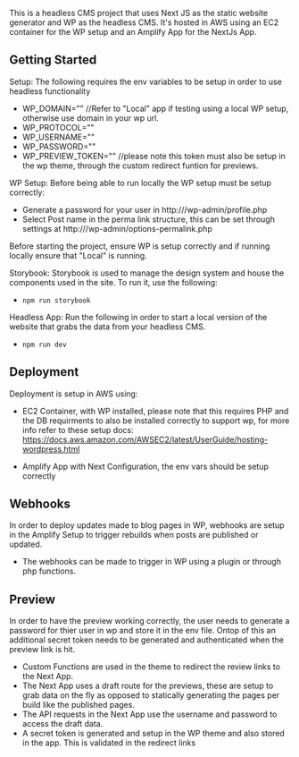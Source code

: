 This is a headless CMS project that uses Next JS as the static website generator and WP as the headless CMS. It's hosted in AWS using an EC2 container for the WP setup and an Amplify App for the NextJs App.

## Getting Started

Setup:
The following requires the env variables to be setup in order to use headless functionality
- WP_DOMAIN="<name of wp domain>" //Refer to "Local" app if testing using a local WP setup, otherwise use domain in your wp url.
- WP_PROTOCOL="<http or https>"
- WP_USERNAME="<email for wp user>"
- WP_PASSWORD="<generated password for wp user>"
- WP_PREVIEW_TOKEN="<generate a secure token>" //please note this token must also be setup in the wp theme, through the custom redirect funtion for previews.

WP Setup:
Before being able to run locally the WP setup must be setup correctly:
- Generate a password for your user in http://<your-wordpress-url>/wp-admin/profile.php 
- Select Post name in the perma link structure, this can be set through settings at http://<your-wordpress-url>/wp-admin/options-permalink.php

Before starting the project, ensure WP is setup correctly and if running locally ensure that "Local" is running.

Storybook:
Storybook is used to manage the design system and house the components used in the site. To run it, use the following:
- `npm run storybook`

Headless App:
Run the following in order to start a local version of the website that grabs the data from your headless CMS.
- `npm run dev`

## Deployment

Deployment is setup in AWS using:
- EC2 Container, with WP installed, please note that this requires PHP and the DB requirments to also be installed correctly to support wp, for more info refer to these setup docs: https://docs.aws.amazon.com/AWSEC2/latest/UserGuide/hosting-wordpress.html

- Amplify App with Next Configuration, the env vars should be setup correctly

## Webhooks

In order to deploy updates made to blog pages in WP, webhooks are setup in the Amplify Setup to trigger rebuilds when posts are published or updated.
- The webhooks can be made to trigger in WP using a plugin or through php functions.

## Preview

In order to have the preview working correctly, the user needs to generate a password for thier user in wp and store it in the env file. Ontop of this an additional secret token needs to be generated and authenticated when the preview link is hit.

- Custom Functions are used in the theme to redirect the review links to the Next App.
- The Next App uses a draft route for the previews, these are setup to grab data on the fly as opposed to statically generating the pages per build like the published pages.
- The API requests in the Next App use the username and password to access the draft data.
- A secret token is generated and setup in the WP theme and also stored in the app. This is validated in the redirect links